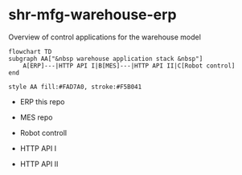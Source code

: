 # shr-mfg-warehouse-erp

Overview of control applications for the warehouse model
```mermaid
flowchart TD
subgraph AA["&nbsp warehouse application stack &nbsp"]
    A[ERP]---|HTTP API I|B[MES]---|HTTP API II|C[Robot control]
end

style AA fill:#FAD7A0, stroke:#F5B041
```

* ERP this repo
* MES repo
* Robot controll

* HTTP API I
* HTTP API II
